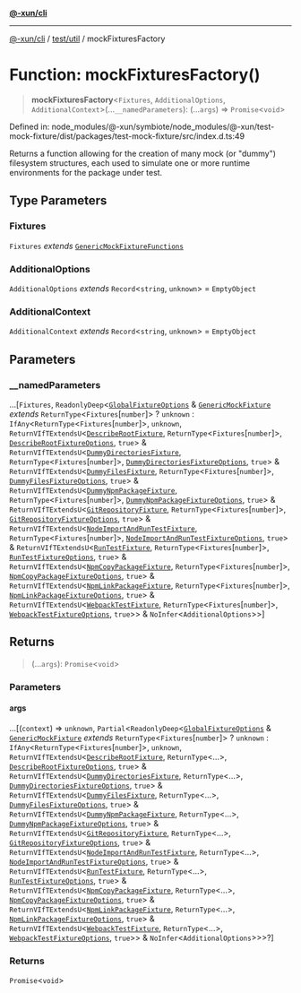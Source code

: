 [**@-xun/cli**](../../../README.md)

***

[@-xun/cli](../../../README.md) / [test/util](../README.md) / mockFixturesFactory

# Function: mockFixturesFactory()

> **mockFixturesFactory**\<`Fixtures`, `AdditionalOptions`, `AdditionalContext`\>(...`__namedParameters`): (...`args`) => `Promise`\<`void`\>

Defined in: node\_modules/@-xun/symbiote/node\_modules/@-xun/test-mock-fixture/dist/packages/test-mock-fixture/src/index.d.ts:49

Returns a function allowing for the creation of many mock (or "dummy")
filesystem structures, each used to simulate one or more runtime environments
for the package under test.

## Type Parameters

### Fixtures

`Fixtures` *extends* [`GenericMockFixtureFunctions`](../type-aliases/GenericMockFixtureFunctions.md)

### AdditionalOptions

`AdditionalOptions` *extends* `Record`\<`string`, `unknown`\> = `EmptyObject`

### AdditionalContext

`AdditionalContext` *extends* `Record`\<`string`, `unknown`\> = `EmptyObject`

## Parameters

### \_\_namedParameters

...\[`Fixtures`, `ReadonlyDeep`\<[`GlobalFixtureOptions`](../type-aliases/GlobalFixtureOptions.md) & [`GenericMockFixture`](../type-aliases/GenericMockFixture.md) *extends* `ReturnType`\<`Fixtures`\[`number`\]\> ? `unknown` : `IfAny`\<`ReturnType`\<`Fixtures`\[`number`\]\>, `unknown`, `ReturnVIfTExtendsU`\<[`DescribeRootFixture`](../type-aliases/DescribeRootFixture.md), `ReturnType`\<`Fixtures`\[`number`\]\>, [`DescribeRootFixtureOptions`](../type-aliases/DescribeRootFixtureOptions.md), `true`\> & `ReturnVIfTExtendsU`\<[`DummyDirectoriesFixture`](../type-aliases/DummyDirectoriesFixture.md), `ReturnType`\<`Fixtures`\[`number`\]\>, [`DummyDirectoriesFixtureOptions`](../type-aliases/DummyDirectoriesFixtureOptions.md), `true`\> & `ReturnVIfTExtendsU`\<[`DummyFilesFixture`](../type-aliases/DummyFilesFixture.md), `ReturnType`\<`Fixtures`\[`number`\]\>, [`DummyFilesFixtureOptions`](../type-aliases/DummyFilesFixtureOptions.md), `true`\> & `ReturnVIfTExtendsU`\<[`DummyNpmPackageFixture`](../type-aliases/DummyNpmPackageFixture.md), `ReturnType`\<`Fixtures`\[`number`\]\>, [`DummyNpmPackageFixtureOptions`](../type-aliases/DummyNpmPackageFixtureOptions.md), `true`\> & `ReturnVIfTExtendsU`\<[`GitRepositoryFixture`](../type-aliases/GitRepositoryFixture.md), `ReturnType`\<`Fixtures`\[`number`\]\>, [`GitRepositoryFixtureOptions`](../type-aliases/GitRepositoryFixtureOptions.md), `true`\> & `ReturnVIfTExtendsU`\<[`NodeImportAndRunTestFixture`](../type-aliases/NodeImportAndRunTestFixture.md), `ReturnType`\<`Fixtures`\[`number`\]\>, [`NodeImportAndRunTestFixtureOptions`](../type-aliases/NodeImportAndRunTestFixtureOptions.md), `true`\> & `ReturnVIfTExtendsU`\<[`RunTestFixture`](../type-aliases/RunTestFixture.md), `ReturnType`\<`Fixtures`\[`number`\]\>, [`RunTestFixtureOptions`](../type-aliases/RunTestFixtureOptions.md), `true`\> & `ReturnVIfTExtendsU`\<[`NpmCopyPackageFixture`](../type-aliases/NpmCopyPackageFixture.md), `ReturnType`\<`Fixtures`\[`number`\]\>, [`NpmCopyPackageFixtureOptions`](../type-aliases/NpmCopyPackageFixtureOptions.md), `true`\> & `ReturnVIfTExtendsU`\<[`NpmLinkPackageFixture`](../type-aliases/NpmLinkPackageFixture.md), `ReturnType`\<`Fixtures`\[`number`\]\>, [`NpmLinkPackageFixtureOptions`](../type-aliases/NpmLinkPackageFixtureOptions.md), `true`\> & `ReturnVIfTExtendsU`\<[`WebpackTestFixture`](../type-aliases/WebpackTestFixture.md), `ReturnType`\<`Fixtures`\[`number`\]\>, [`WebpackTestFixtureOptions`](../type-aliases/WebpackTestFixtureOptions.md), `true`\>\> & `NoInfer`\<`AdditionalOptions`\>\>\]

## Returns

> (...`args`): `Promise`\<`void`\>

### Parameters

#### args

...\[(`context`) => `unknown`, `Partial`\<`ReadonlyDeep`\<[`GlobalFixtureOptions`](../type-aliases/GlobalFixtureOptions.md) & [`GenericMockFixture`](../type-aliases/GenericMockFixture.md) *extends* `ReturnType`\<`Fixtures`\[`number`\]\> ? `unknown` : `IfAny`\<`ReturnType`\<`Fixtures`\[`number`\]\>, `unknown`, `ReturnVIfTExtendsU`\<[`DescribeRootFixture`](../type-aliases/DescribeRootFixture.md), `ReturnType`\<...\>, [`DescribeRootFixtureOptions`](../type-aliases/DescribeRootFixtureOptions.md), `true`\> & `ReturnVIfTExtendsU`\<[`DummyDirectoriesFixture`](../type-aliases/DummyDirectoriesFixture.md), `ReturnType`\<...\>, [`DummyDirectoriesFixtureOptions`](../type-aliases/DummyDirectoriesFixtureOptions.md), `true`\> & `ReturnVIfTExtendsU`\<[`DummyFilesFixture`](../type-aliases/DummyFilesFixture.md), `ReturnType`\<...\>, [`DummyFilesFixtureOptions`](../type-aliases/DummyFilesFixtureOptions.md), `true`\> & `ReturnVIfTExtendsU`\<[`DummyNpmPackageFixture`](../type-aliases/DummyNpmPackageFixture.md), `ReturnType`\<...\>, [`DummyNpmPackageFixtureOptions`](../type-aliases/DummyNpmPackageFixtureOptions.md), `true`\> & `ReturnVIfTExtendsU`\<[`GitRepositoryFixture`](../type-aliases/GitRepositoryFixture.md), `ReturnType`\<...\>, [`GitRepositoryFixtureOptions`](../type-aliases/GitRepositoryFixtureOptions.md), `true`\> & `ReturnVIfTExtendsU`\<[`NodeImportAndRunTestFixture`](../type-aliases/NodeImportAndRunTestFixture.md), `ReturnType`\<...\>, [`NodeImportAndRunTestFixtureOptions`](../type-aliases/NodeImportAndRunTestFixtureOptions.md), `true`\> & `ReturnVIfTExtendsU`\<[`RunTestFixture`](../type-aliases/RunTestFixture.md), `ReturnType`\<...\>, [`RunTestFixtureOptions`](../type-aliases/RunTestFixtureOptions.md), `true`\> & `ReturnVIfTExtendsU`\<[`NpmCopyPackageFixture`](../type-aliases/NpmCopyPackageFixture.md), `ReturnType`\<...\>, [`NpmCopyPackageFixtureOptions`](../type-aliases/NpmCopyPackageFixtureOptions.md), `true`\> & `ReturnVIfTExtendsU`\<[`NpmLinkPackageFixture`](../type-aliases/NpmLinkPackageFixture.md), `ReturnType`\<...\>, [`NpmLinkPackageFixtureOptions`](../type-aliases/NpmLinkPackageFixtureOptions.md), `true`\> & `ReturnVIfTExtendsU`\<[`WebpackTestFixture`](../type-aliases/WebpackTestFixture.md), `ReturnType`\<...\>, [`WebpackTestFixtureOptions`](../type-aliases/WebpackTestFixtureOptions.md), `true`\>\> & `NoInfer`\<`AdditionalOptions`\>\>\>?\]

### Returns

`Promise`\<`void`\>
